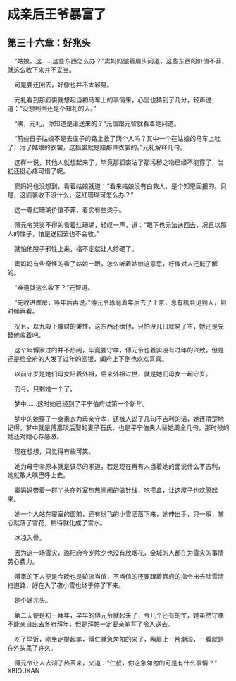 # 成亲后王爷暴富了 
 ## 第三十六章：好兆头
     “姑娘，这……这些东西怎么办？”窦妈妈皱着眉头问道，这些东西的价值不菲，就这么收下来并不妥当。

    可是要还回去，好像也并不太容易。

    元礼看到那狐裘就想起当初马车上的事情来，心里也猜到了几分，轻声说道：“没想到倒还是个知礼的人。”

    “咦，元礼，你知道是谁送来的？”元信跟元智就看着她问道。

    “前些日子姑娘不是去庄子的路上救了两个人吗？其中一个在姑娘的马车上吐了，污了姑娘的衣裳，这狐裘就是赔那件衣裳的。”元礼解释几句。

    这样一说，其他人就想起来了，毕竟那狐裘沾了那污秽之物已经不能穿了，当初还挺心疼可惜了呢。

    窦妈妈也没想到，看着姑娘就道：“看来姑娘没有白救人，是个知恩回报的。只是，这狐裘收下没什么，这红珊瑚可怎么办？”

    这一尊红珊瑚价值不菲，着实有些烫手。

    傅元令哭笑不得的看着红珊瑚，轻叹一声，道：“眼下也无法送回去，况且以那人的性子，怕是送回去也不会收。”

    就怕他股子邪性上来，指不定就让人给砸了。

    窦妈妈有些奇怪的看了姑娘一眼，怎么听着姑娘这意思，好像对人还挺了解的。

    “难道就这么收下？”元智道。

    “先收进库房，等年后再说。”傅元令琢磨着年后去了上京，总有机会见到人，到时候再看。

    况且，以九殿下散财的秉性，这东西还给他，只怕没几日就易了主，她还是先替他收着吧。

    这个年傅家过的并不热闹，毕竟要守孝，傅元令也着实没有过年的兴致，但是还是给全府的人发了过年的赏银，阖府上下倒也欢欢喜喜。

    以前守岁是她们母女陪着外祖，后来外祖过世，就是她们母女一起守岁。

    而今，只剩她一个了。

    梦中……这时她已经到了平宁伯府过第一个新年。

    梦中的她穿了一身素衣为母亲守孝，还被人说了几句不吉利的话，她还清楚地记得，梦中就是傅嘉琰后娶的妻子石氏，也是平宁伯夫人替她周全几句，那时候的她还对她心存感激。

    现在想想，只觉得有些可笑。

    她为母守孝原本就是该尽的孝道，若是现在再有人当着她的面说什么不吉利，她就敢大嘴巴呼上去。

    窦妈妈带着一群丫头在外室热热闹闹的做针线，吃攒盒，让这屋子也欢腾起来。

    她一个人站在寝室的窗前，还有纷飞的小雪洒落下来，她伸出手，只一瞬，掌心就落了雪花，稍待就化成了雪水。

    冰凉入骨。

    因为这一场雪灾，潞阳府今岁除夕也没有放烟花，全城的人都在为雪灾的事情劳心费力。

    傅家的下人便是今晚也是轮流当值，不当值的还要跟着官府的指令出去除雪清扫道路，好在入了夜小雪也终于停了下来。

    是个好兆头。

    第二天便是初一拜年，早早的傅元令就起来了，今儿个还有的忙，她虽然守孝不能亲自出去各府拜年，但是拜帖一定要亲笔写了令人送去。

    吃了早饭，刚坐定提起笔，傅仁就急匆匆的来了，两肩上一片潮湿，一看就是在外头呆了许久。

    傅元令让人去沏了热茶来，又道：“仁叔，你这急匆匆的可是有什么事情？” 
XBIQUKAN